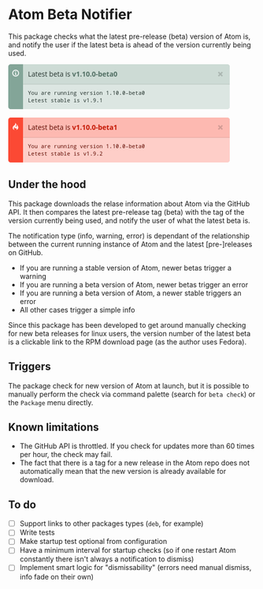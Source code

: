 # Atom Beta Notifier

This package checks what the latest pre-release (beta) version of Atom is, and
notify the user if the latest beta is ahead of the version currently being used.

![Atom Beta Notifier in action](screenshot-info.png)

![Atom Beta Notifier in action](screenshot-error.png)


## Under the hood

This package downloads the relase information about Atom via the GitHub API.  It
then compares the latest pre-release tag (beta) with the tag of the version
currently being used, and notify the user of what the latest beta is.

The notification type (info, warning, error) is dependant of the relationship
between the current running instance of Atom and the latest [pre-]releases on
GitHub.

- If you are running a stable version of Atom, newer betas trigger a warning
- If you are running a beta version of Atom, newer betas trigger an error
- If you are running a beta version of Atom, a newer stable triggers an error
- All other cases trigger a simple info

Since this package has been developed to get around manually checking for new
beta releases for linux users, the version number of the latest beta is a
clickable link to the RPM download page (as the author uses Fedora).


## Triggers

The package check for new version of Atom at launch, but it is possible to
manually perform the check via command palette (search for `beta check`) or the
`Package` menu directly.


## Known limitations

- The GitHub API is throttled.  If you check for updates more than 60 times per
  hour, the check may fail.
- The fact that there is a tag for a new release in the Atom repo does not
  automatically mean that the new version is already available for download.


## To do
- [ ] Support links to other packages types (`deb`, for example)
- [ ] Write tests
- [ ] Make startup test optional from configuration
- [ ] Have a minimum interval for startup checks (so if one restart Atom constantly there isn't always a notification to dismiss)
- [ ] Implement smart logic for "dismissability" (errors need manual dismiss, info fade on their own)
